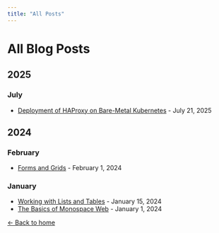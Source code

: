 ```yaml
---
title: "All Posts"
---
```


# All Blog Posts

## 2025

### July
- [Deployment of HAProxy on Bare-Metal Kubernetes](2025-07-21-setup-haproxy-ingress.html) - July 21, 2025 

## 2024

### February
- [Forms and Grids](2024-02-01-forms-and-grids.html) - February 1, 2024

### January
- [Working with Lists and Tables](2024-01-15-lists-and-tables.html) - January 15, 2024
- [The Basics of Monospace Web](2024-01-01-the-basics.html) - January 1, 2024

[← Back to home](index.html)